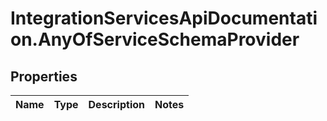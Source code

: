 # IntegrationServicesApiDocumentation.AnyOfServiceSchemaProvider

## Properties
Name | Type | Description | Notes
------------ | ------------- | ------------- | -------------
